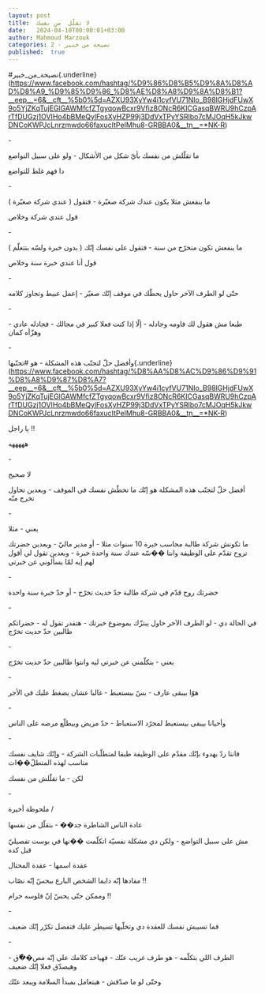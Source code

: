 ```yaml
---
layout: post
title:  لا تقلّل  من نفسك
date:   2024-04-10T00:00:01+03:00
author: Mahmoud Marzouk
categories: 2 - نصيحة من خبير
published:  true
---
```

\#نصيحة_من_خبير{.underline}(https://www.facebook.com/hashtag/%D9%86%D8%B5%D9%8A%D8%AD%D8%A9_%D9%85%D9%86_%D8%AE%D8%A8%D9%8A%D8%B1?__eep__=6&__cft__%5b0%5d=AZXU93XyYw4i1cyfVU71NIo_B98lGHjdFUwX9o5YjZKqTujEGlGAWMfcfZTgyqowBcxr9Vfiz8ONcR6KICGasqBWRU9hCzpArTfDUGzj1OVIHo4bBMeQylFosXyHZP99j3DdVxTPyYSRlbo7cMJOqH5kJkwDNCoKWPJcLnrzmwdo66faxucItPeIMhu8-GRBBA0&__tn__=*NK-R)

\-

ما تقلّلش من نفسك بأيّ شكل من الأشكال - ولو على سبيل التواضع

دا فهم غلط للتواضع

\-

ما ينفعش مثلا يكون عندك شركة صغيّرة - فتقول ( عندي شركة
صغيّرة )

قول عندي شركة وخلاص

\-

ما ينفعش تكون متخرّج من سنة - فتقول على نفسك إنّك ( بدون خبرة ولسّه
بتتعلّم )

قول أنا عندي خبرة سنة وخلاص

\-

حتّى لو الطرف الآخر حاول يحطّك في موقف إنّك صغيّر - إعمل عبيط وتجاوز
كلامه

\-

طبعا مش هقول لك قاومه وجادله - إلّا إذا كنت فعلا كبير في مجالك - فجادله
عادي - وهزّأه كمان

\-

وأفضل حلّ لتجنّب هذه المشكلة - هو
\#تجنّبها{.underline}(https://www.facebook.com/hashtag/%D8%AA%D8%AC%D9%86%D9%91%D8%A8%D9%87%D8%A7?__eep__=6&__cft__%5b0%5d=AZXU93XyYw4i1cyfVU71NIo_B98lGHjdFUwX9o5YjZKqTujEGlGAWMfcfZTgyqowBcxr9Vfiz8ONcR6KICGasqBWRU9hCzpArTfDUGzj1OVIHo4bBMeQylFosXyHZP99j3DdVxTPyYSRlbo7cMJOqH5kJkwDNCoKWPJcLnrzmwdo66faxucItPeIMhu8-GRBBA0&__tn__=*NK-R)

يا راجل !!

هههههه

\-

لا صحيح

أفضل حلّ لتجنّب هذه المشكلة هو إنّك ما تحطّش نفسك في الموقف - وبعدين تحاول
تخرج منّه

\-

يعني - مثلا

ما تكونش شركة طالبة محاسب خبرة 10 سنوات مثلا - أو مدير ماليّ - وبعدين
حضرتك تروح تقدّم على الوظيفة وانتا ��سّه عندك سنة واحدة خبرة - وبعدين تقول
لي أقول لهم إيه لمّا يسألوني عن خبرتي

\-

حضرتك روح قدّم في شركة طالبة حدّ حديث تخرّج - أو حدّ خبرة سنة
واحدة

\-

في الحالة دي - لو الطرف الآخر حاول يبتزّك بموضوع خبرتك - هتقدر تقول له -
حضراتكم طالبين حدّ حديث تخرّج

\-

يعني - بتكلّمني عن خبرتي ليه وانتوا طالبين حدّ حديث تخرّج

\-

هوّا بيبقى عارف - بسّ بيستعبط - غالبا عشان يضغط عليك في
الأجر

\-

وأحيانا بيبقى بيستعبط لمجرّد الاستعباط - حدّ مريض وبيطلّع مرضه على
الناس

\-

فانتا ردّ بهدوء بإنّك مقدّم على الوظيفة طبقا لمتطلّبات الشركة - وإنّك شايف
نفسك مناسب لهذه المتطلّ��ات

لكن - ما تقلّلش من نفسك

\-

ملحوظة أخيرة /

عادة الناس الشاطرة جد�� - بتقلّل من نفسها

مش على سبيل التواضع - ولكن دي مشكلة نفسيّة اتكلّمت ��نها في بوست تفصيليّ
قبل كده

عقدة اسمها - عقدة المحتال

مفادها إنّه دايما الشخص البارع بيحسّ إنّه نصّاب !!

وممكن حتّى يحسّ إنّ فلوسه حرام !!

\-

فما تسيبش نفسك للعقدة دي وتخلّيها تسيطر عليك فتفضل تكرّر إنّك
ضعيف

\-

الطرف اللي بتكلّمه - هو طرف غريب عنّك - فهياخد كلامك على إنّه مص��ّق -
وهيصدّق فعلا إنّك ضعيف

وحتّى لو ما صدّقش - هيتعامل بمبدأ السلامة ويبعد عنّك
